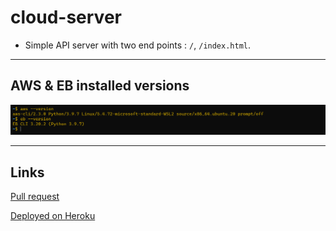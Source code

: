 # cloud-server

- Simple API server with two end points : `/`, `/index.html`.

---

## AWS & EB installed versions

![aws and eb](./img/aws&eb-version.png)

---

## Links

[Pull request](https://github.com/Wesam-Alqawasmeh/cloud-server/pull/1)

[Deployed on Heroku](https://wesam-cloud-server.herokuapp.com/)

